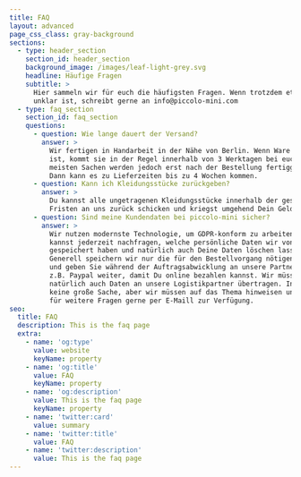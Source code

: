 ```yaml
---
title: FAQ
layout: advanced
page_css_class: gray-background
sections:
  - type: header_section
    section_id: header_section
    background_image: /images/leaf-light-grey.svg
    headline: Häufige Fragen
    subtitle: >
      Hier sammeln wir für euch die häufigsten Fragen. Wenn trotzdem etwas
      unklar ist, schreibt gerne an info@piccolo-mini.com
  - type: faq_section
    section_id: faq_section
    questions:
      - question: Wie lange dauert der Versand?
        answer: >
          Wir fertigen in Handarbeit in der Nähe von Berlin. Wenn Ware auf Lager
          ist, kommt sie in der Regel innerhalb von 3 Werktagen bei euch an. Die
          meisten Sachen werden jedoch erst nach der Bestellung fertiggestellt.
          Dann kann es zu Lieferzeiten bis zu 4 Wochen kommen.
      - question: Kann ich Kleidungsstücke zurückgeben?
        answer: >
          Du kannst alle ungetragenen Kleidungsstücke innerhalb der gesetzlichen
          Fristen an uns zurück schicken und kriegst umgehend Dein Geld zurück. 
      - question: Sind meine Kundendaten bei piccolo-mini sicher?
        answer: >
          Wir nutzen modernste Technologie, um GDPR-konform zu arbeiten. Du
          kannst jederzeit nachfragen, welche persönliche Daten wir von Dir
          gespeichert haben und natürlich auch Deine Daten löschen lassen.
          Generell speichern wir nur die für den Bestellvorgang nötigen Daten
          und geben Sie während der Auftragsabwicklung an unsere Partner wie
          z.B. Paypal weiter, damit Du online bezahlen kannst. Wir müssen
          natürlich auch Daten an unsere Logistikpartner übertragen. Insgesamt
          keine große Sache, aber wir müssen auf das Thema hinweisen und stehen
          für weitere Fragen gerne per E-Maill zur Verfügung.
seo:
  title: FAQ
  description: This is the faq page
  extra:
    - name: 'og:type'
      value: website
      keyName: property
    - name: 'og:title'
      value: FAQ
      keyName: property
    - name: 'og:description'
      value: This is the faq page
      keyName: property
    - name: 'twitter:card'
      value: summary
    - name: 'twitter:title'
      value: FAQ
    - name: 'twitter:description'
      value: This is the faq page
---
```

